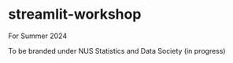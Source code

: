 # streamlit-workshop
For Summer 2024

To be branded under NUS Statistics and Data Society (in progress)